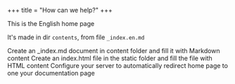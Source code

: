 +++
title = "How can we help?"
+++

This is the English home page 

It's made in dir `contents`, from file `_index.en.md`




Create an _index.md document in content folder and fill it with Markdown content
Create an index.html file in the static folder and fill the file with HTML content
Configure your server to automatically redirect home page to one your documentation page
